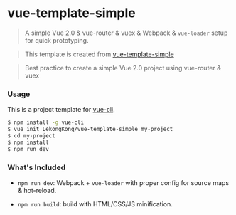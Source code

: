 # vue-template-simple
> A simple Vue 2.0 & vue-router & vuex & Webpack & `vue-loader` setup for quick prototyping.

> This template is created from [vue-template-simple](https://github.com/vuejs-templates/webpack-simple)

> Best practice to create a simple Vue 2.0 project using vue-router & vuex

### Usage

This is a project template for [vue-cli](https://github.com/vuejs/vue-cli).

``` bash
$ npm install -g vue-cli
$ vue init LekongKong/vue-template-simple my-project
$ cd my-project
$ npm install
$ npm run dev
```

### What's Included

- `npm run dev`: Webpack + `vue-loader` with proper config for source maps & hot-reload.

- `npm run build`: build with HTML/CSS/JS minification.

